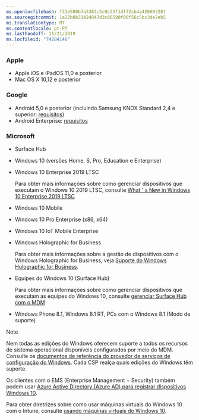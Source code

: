 ```yaml
---
ms.openlocfilehash: f31e500b7a3383c5c0c53f1df72cb4a42660328f
ms.sourcegitcommit: 1a22b8b31424847d3c86590f00f56c5bc3de2eb5
ms.translationtype: MT
ms.contentlocale: pt-PT
ms.lasthandoff: 11/21/2019
ms.locfileid: "74284146"
---
```



### <a name="apple"></a>Apple
- Apple iOS e iPadOS 11,0 e posterior
- Mac OS X 10,12 e posterior

### <a name="google"></a>Google
- Android 5,0 e posterior (incluindo Samsung KNOX Standard 2,4 e superior: [requisitos](https://www.samsungknox.com/en/knox-platform/supported-devices/2.4+))
- Android Enterprise: [requisitos](https://support.google.com/work/android/topic/9428066)

### <a name="microsoft"></a>Microsoft

- Surface Hub
- Windows 10 (versões Home, S, Pro, Education e Enterprise)
- Windows 10 Enterprise 2019 LTSC

  Para obter mais informações sobre como gerenciar dispositivos que executam o Windows 10 2019 LTSC, consulte [What ' s New in Windows 10 Enterprise 2019 LTSC](https://docs.microsoft.com/windows/whats-new/ltsc/whats-new-windows-10-2019)
  
- Windows 10 Mobile
- Windows 10 Pro Enterprise (x86, x64)
- Windows 10 IoT Mobile Enterprise
- Windows Holographic for Business

  Para obter mais informações sobre a gestão de dispositivos com o Windows Holographic for Business, veja [Suporte do Windows Holographic for Business](../fundamentals/windows-holographic-for-business.md).

- Equipes do Windows 10 (Surface Hub)

   Para obter mais informações sobre como gerenciar dispositivos que executam as equipes do Windows 10, consulte [gerenciar Surface Hub com o MDM](https://docs.microsoft.com/surface-hub/manage-settings-with-mdm-for-surface-hub)
- Windows Phone 8.1, Windows 8.1 RT, PCs com o Windows 8.1 (Modo de suporte)

> [!NOTE]
> Nem todas as edições do Windows oferecem suporte a todos os recursos de sistema operacional disponíveis configurados por meio do MDM. Consulte os [documentos de referência do provedor de serviços de configuração do Windows](https://docs.microsoft.com/windows/configuration/provisioning-packages/how-it-pros-can-use-configuration-service-providers). Cada CSP realça quais edições do Windows têm suporte.

Os clientes com o EMS (Enterprise Management + Security) também podem usar [Azure Active Directory (Azure AD) para registrar dispositivos Windows 10](/intune/windows-enroll).

Para obter diretrizes sobre como usar máquinas virtuais do Windows 10 com o Intune, consulte [usando máquinas virtuais do Windows 10](../fundamentals/windows-10-virtual-machines.md).

